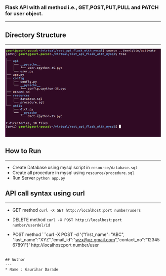### **Flask API with all method i.e., GET,POST,PUT,PULL and PATCH for user object.**
---

## Directory Structure
---
![Image](directory.png)

## How to Run
---

*	Create Database using mysql script in `resource/database.sql`
*   Create all procedure in mysql using `resource/procedure.sql`
*	Run Server `python app.py`

## API call syntax using curl
---

* GET method  ```curl -X GET http://localhost:port number/users```

* DELETE method ```curl -X POST http://localhost:port number/userdel/id```

* POST method ```curl -X POST -d '{"first_name": "ABC", "last_name":"XYZ","email_id":"wzx@xz.gmail.com","contact_no":"1234567891"}' http://localhost:port number/user
 ```

## Author
---
* Name : Gaurihar Darade



